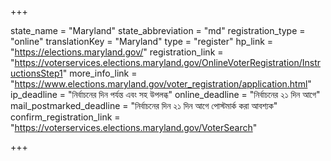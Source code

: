 +++

state_name = "Maryland"
state_abbreviation = "md"
registration_type = "online"
translationKey = "Maryland"
type = "register"
hp_link = "https://elections.maryland.gov/"
registration_link = "https://voterservices.elections.maryland.gov/OnlineVoterRegistration/InstructionsStep1"
more_info_link = "https://www.elections.maryland.gov/voter_registration/application.html"
ip_deadline = "নির্বাচনের দিন পর্যন্ত এবং সহ উপলব্ধ"
online_deadline = "নির্বাচনের ২১ দিন আগে"
mail_postmarked_deadline = "নির্বাচনের দিন ২১ দিন আগে পোস্টমার্ক করা আবশ্যক"
confirm_registration_link = "https://voterservices.elections.maryland.gov/VoterSearch"

+++